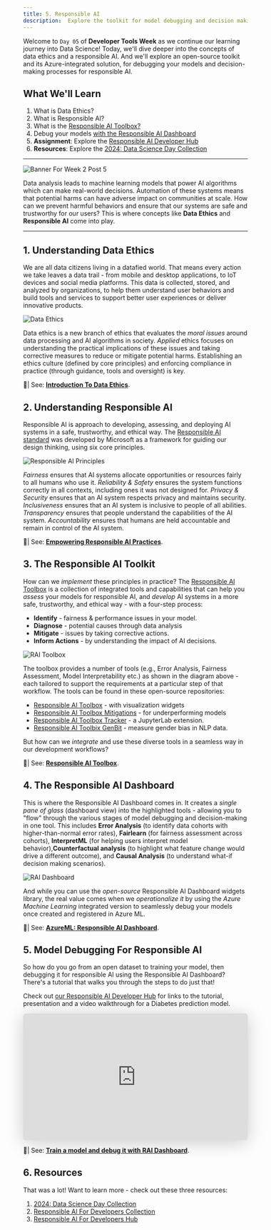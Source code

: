```yaml
---
title: 5. Responsible AI
description:  Explore the toolkit for model debugging and decision making
---
```


Welcome to `Day 05` of **Developer Tools Week** as we continue our learning journey into Data Science! Today, we'll dive deeper into the concepts of data ethics and a responsible AI. And we'll explore an open-source toolkit and its Azure-integrated solution, for debugging your models and decision-making processes for responsible AI.

## What We'll Learn
1. What is Data Ethics?
1. What is Responsible AI?
1. What is the [Responsible AI Toolbox?](https://responsibleaitoolbox.ai/)
1. Debug your models [with the Responsible AI Dashboard](https://azure.github.io/responsible-ai-hub/docs/rai-dashboard-ms-learn/) 
1. **Assignment**: Explore the [Responsible AI Developer Hub](https://azure.github.io/responsible-ai-hub/)
1. **Resources**: Explore the [2024: Data Science Day Collection](https://bit.ly/2024-datasci-collection)

---

![Banner For Week 2 Post 5](./img/DatatScienceDay-DevTools-5.png)

Data analysis leads to machine learning models that power AI algorithms which can make real-world decisions. Automation of these systems means that potential harms can have adverse impact on communities at scale. How can we prevent harmful behaviors and ensure that our systems are safe and trustworthy for our users? This is where concepts like **Data Ethics** and **Responsible AI** come into play.

---

## 1. Understanding Data Ethics

We are all data citizens living in a datafied world. That means every action we take leaves a data trail - from mobile and desktop applications, to IoT devices and social media platforms. This data is collected, stored, and analyzed by organizations, to help them understand user behaviors and build tools and services to support better user experiences or deliver innovative products.

![Data Ethics](./img/data-ethics.png)

Data ethics is a new branch of ethics that evaluates the _moral issues_ around data processing and AI algorithms in society. _Applied_ ethics focuses on understanding the practical implications of these issues and taking corrective measures to reduce or mitigate potential harms. Establishing an ethics culture (defined by core principles) and enforcing compliance in practice (through guidance, tools and oversight) is key.

🔖| See: [**Introduction To Data Ethics**](https://github.com/microsoft/Data-Science-For-Beginners/blob/main/1-Introduction/02-ethics/README.md).


## 2. Understanding Responsible AI

Responsible AI is approach to developing, assessing, and deploying AI systems in a safe, trustworthy, and ethical way. The [Responsible AI standard](https://www.microsoft.com/ai/principles-and-approach?ocid=buildia24_60days_blogs) was developed by Microsoft as a framework for guiding our design thinking, using six core principles.

![Responsible AI Principles](./img/responsibleai-principles.png)

_Fairness_ ensures that AI systems allocate opportunities or resources fairly to all humans who use it. _Reliability & Safety_ ensures the system functions correctly in all contexts, including ones it was not designed for. _Privacy & Security_ ensures that an AI system respects privacy and maintains security. _Inclusiveness_ ensures that an AI system is inclusive to people of all abilities. _Transparency_ ensures that people understand the capabilities of the AI system. _Accountability_ ensures that humans are held accountable and remain in control of the AI system.

🔖| See: [**Empowering Responsible AI Practices**](https://www.microsoft.com/ai/responsible-ai).

## 3. The Responsible AI Toolkit

How can we _implement_ these principles in practice? The [Responsible AI Toolbox](https://responsibleaitoolbox.ai/) is a collection of integrated tools and capabilities that can help you _assess_ your models for responsible AI, and _develop_ AI systems in a more safe, trustworthy, and ethical way - with a four-step process:
- **Identify** - fairness & performance issues in your model.
- **Diagnose** - potential causes through data analysis
- **Mitigate** - issues by taking corrective actions.
- **Inform Actions** - by understanding the impact of AI decisions.

![RAI Toolbox](./img/responsible-ai-toolbox.png)

The toolbox provides a number of tools (e.g., Error Analysis, Fairness Assessment, Model Interpretability etc.) as shown in the diagram above - each tailored to support the requirements at a particular step of that workflow. The tools can be found in these open-source repositories:

- [Responsible AI Toolbox](https://github.com/microsoft/responsible-ai-toolbox) - with visualization widgets
- [Responsible AI Toolbox Mitigations](https://github.com/microsoft/responsible-ai-toolbox-mitigations) - for underperforming models
- [Responsible AI Toolbox Tracker](https://github.com/microsoft/responsible-ai-toolbox-tracker) - a JupyterLab extension.
- [Responsible AI Toolbix GenBit](https://github.com/microsoft/responsible-ai-toolbox-genbit) - measure gender bias in NLP data.

But how can we _integrate_ and use these diverse tools in a seamless way in our development workflows?

🔖| See: [**Responsible AI Toolbox**](https://responsibleaitoolbox.ai/).

## 4. The Responsible AI Dashboard

This is where the Responsible AI Dashboard comes in. It creates a _single pane of glass_ (dashboard view) into the highlighted tools - allowing you to "flow" through the various stages of model debugging and decision-making in one tool. This includes **Error Analysis** (to identify data cohorts with higher-than-normal error rates), **Fairlearn** (for fairness assessment across cohorts), **InterpretML** (for helping users interpret model behavior),**Counterfactual analysis** (to highlight what feature change would drive a different outcome), and **Causal Analysis** (to understand what-if decision making scenarios).

![RAI Dashboard](./img/responsible-ai-dashboard.png)

And while you can use the _open-source_ Responsible AI Dashboard widgets library, the real value comes when we _operationalize it_ by using the _Azure Machine Learning_ integrated version to seamlessly debug your models once created and registered in Azure ML.

🔖| See: [**AzureML: Responsible AI Dashboard**](https://learn.microsoft.com/en-us/azure/machine-learning/concept-responsible-ai-dashboard?view=azureml-api-2).


## 5. Model Debugging For Responsible AI

So how do you go from an open dataset to training your model, then debugging it for responsible AI using the Responsible AI Dashboard? There's a tutorial that walks you through the steps to do just that! 

Check out [our Responsible AI Developer Hub](https://azure.github.io/responsible-ai-hub/docs/rai-dashboard-ms-learn) for links to the tutorial, presentation and a video walkthrough for a Diabetes prediction model.

<iframe class="speakerdeck-iframe" frameborder="0" src="https://speakerdeck.com/player/4fdbd94322da4e229e2be5d3763f7e2e" title="Train a model and debug it with Responsible AI Dashboard" allowfullscreen="true" style="border: 0px; background: padding-box padding-box rgba(0, 0, 0, 0.1); margin: 0px; padding: 0px; border-radius: 6px; box-shadow: rgba(0, 0, 0, 0.2) 0px 5px 40px; width: 100%; height: auto; aspect-ratio: 560 / 315;" data-ratio="1.7777777777777777"></iframe>

🔖| See: [**Train a model and debug it with RAI Dashboard**](https://aka.ms/mslearn-responsibleai-dashboard).


## 6. Resources 

That was a lot! Want to learn more - check out these three resources:

1. [2024: Data Science Day Collection](https://bit.ly/2024-datasci-collection)
1. [Responsible AI For Developers Collection](https://aka.ms/rai-hub/collection)
1. [Responsible AI For Developers Hub](https://aka.ms/rai-hub/website)